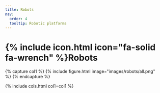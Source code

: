 ```yaml
---
title: Robots
nav:
  order: 4
  tooltip: Robotic platforms
---
```


# {% include icon.html icon="fa-solid fa-wrench" %}Robots

 
{% capture col1 %}
{%
  include figure.html
  image="images/robots/all.png"
%}
{% endcapture %}

{% include cols.html col1=col1 %}


 